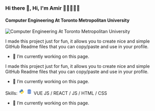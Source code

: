 ### Hi there 👋, Hi, I'm Amir 👋🏻👨🏻‍💻
#### Computer Engineering  At Toronto Metropolitan University
![Computer Engineering  At Toronto Metropolitan University](https://github.com/ARZ10/ARZ10#:~:text=Simple%20Technology%20LinkedIn%20Banner.png)

I made this project just for fun, it allows you to create nice and simple GitHub Readme files that you can copy/paste and use in your profile.

- 🔭 I’m currently working on this page. 






I made this project just for fun, it allows you to create nice and simple GitHub Readme files that you can copy/paste and use in your profile.

- 🔭 I’m currently working on this page. 

Skills:
<code><img height="20" src="https://raw.githubusercontent.com/github/explore/80688e429a7d4ef2fca1e82350fe8e3517d3494d/topics/python/python.png"></code>
<code><img height="20" src="https://raw.githubusercontent.com/github/explore/80688e429a7d4ef2fca1e82350fe8e3517d3494d/topics/sql/sql.png"></code>
VUE JS / REACT / JS / HTML / CSS

- 🔭 I’m currently working on this page. 





